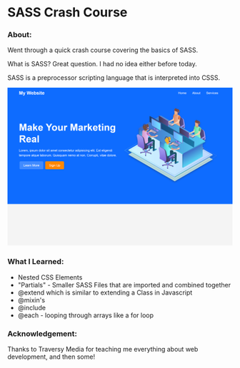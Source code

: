 # SASS Crash Course

### About:

Went through a quick crash course covering the basics of SASS.

What is SASS?  Great question.  I had no idea either before today.

SASS is a preprocessor scripting language that is interpreted into CSSS.

![example_png](./example.png)

### What I Learned:

* Nested CSS Elements
* "Partials" - Smaller SASS Files that are imported and combined together
* @extend which is similar to extending a Class in Javascript
* @mixin's
* @include
* @each - looping through arrays like a for loop

### Acknowledgement:

Thanks to Traversy Media for teaching me everything about web development, and then some!



